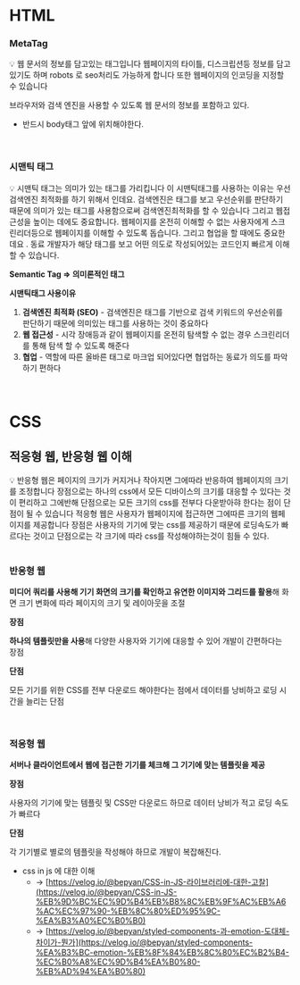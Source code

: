 # HTML

### **MetaTag**

<aside>
💡 웹 문서의 정보를 담고있는 태그입니다 웹페이지의 타이틀, 디스크립션등 정보를 담고 있기도 하며 robots 로 seo처리도 가능하게 합니다 또한 웹페이지의 인코딩을 지정할 수 있습니다

</aside>

브라우저와 검색 엔진을 사용할 수 있도록 웹 문서의 정보를 포함하고 있다.

- 반드시 body태그 앞에 위치해야한다.

<br />

### 시맨틱 태그

<aside>
💡 시맨틱 태그는 의미가 있는 태그를 가리킵니다 이 시맨틱태그를 사용하는 이유는 우선 검색엔진 최적화를 하기 위해서 인데요. 검색엔진은 태그를 보고 우선순위를 판단하기 때문에 의미가 있는 태그를 사용함으로써 검색엔진최적화를 할 수 있습니다 그리고 웹접근성을 높이는 데에도 중요합니다. 웹페이지를 온전히 이해할 수 없는 사용자에게 스크린리더등으로 웹페이지를 이해할 수 있도록 돕습니다. 그리고 협업을 할 때에도 중요한데요 . 동료 개발자가 해당 태그를 보고 어떤 의도로 작성되어있는 코드인지 빠르게 이해할 수 있습니다.

</aside>

**Semantic Tag ⇒ 의미론적인 태그**

**시맨틱태그 사용이유**

1. **검색엔진 최적화 (SEO)** - 검색엔진은 태그를 기반으로 검색 키워드의 우선순위를 판단하기 때문에 의미있는 태그를 사용하는 것이 중요하다
2. **웹 접근성** - 시각 장애등과 같이 웹페이지를 온전히 탐색할 수 없는 경우 스크린리더를 통해 탐색 할 수 있도록 해준다
3. **협업** - 역할에 따른 올바른 태그로 마크업 되어있다면 협업하는 동료가 의도를 파악하기 편하다

<br />

# CSS

## 적응형 웹, 반응형 웹 이해

<aside>
💡 반응형 웹은 페이지의 크기가 커지거나 작아지면 그에따라 반응하여 웹페이지의 크기를 조정합니다 장점으로는 하나의 css에서 모든 디바이스의 크기를 대응할 수 있다는 것이 편리하고 그에반해 단점으로는 모든 크기의 css를 전부다 다운받아햐 한다는 점이 단점이 될 수 있습니다 적응형 웹은 사용자가 웹페이지에 접근하면 그에따른 크기의 웹페이지를 제공합니다 장점은 사용자의 기기에 맞는 css를 제공하기 때문에 로딩속도가 빠르다는 것이고 단점으로는 각 크기에 따라 css를 작성해야하는것이 힘들 수 있다.

</aside>

<br />

### 반응형 웹

**미디어 쿼리를 사용해 기기 화면의 크기를 확인하고 유연한 이미지와 그리드를 활용**해 화면 크기 변화에 따라 페이지의 크기 및 레이아웃을 조절

**장점**

**하나의 템플릿만을 사용**해 다양한 사용자와 기기에 대응할 수 있어 개발이 간편하다는 장점

**단점**

모든 기기를 위한 CSS를 전부 다운로드 해야한다는 점에서 데이터를 낭비하고 로딩 시간을 늘리는 단점

<br />

### 적응형 웹

**서버나 클라이언트에서 웹에 접근한 기기를 체크해 그 기기에 맞는 템플릿을 제공**

**장점**

사용자의 기기에 맞는 템플릿 및 CSS만 다운로드 하므로 데이터 낭비가 적고 로딩 속도가 빠르다

**단점**

각 기기별로 별로의 템플릿을 작성해야 하므로 개발이 복잡해진다.

- css in js 에 대한 이해
  - → [https://velog.io/@bepyan/CSS-in-JS-라이브러리에-대한-고찰](https://velog.io/@bepyan/CSS-in-JS-%EB%9D%BC%EC%9D%B4%EB%B8%8C%EB%9F%AC%EB%A6%AC%EC%97%90-%EB%8C%80%ED%95%9C-%EA%B3%A0%EC%B0%B0)
  - → [https://velog.io/@bepyan/styled-components-과-emotion-도대체-차이가-뭔가](https://velog.io/@bepyan/styled-components-%EA%B3%BC-emotion-%EB%8F%84%EB%8C%80%EC%B2%B4-%EC%B0%A8%EC%9D%B4%EA%B0%80-%EB%AD%94%EA%B0%80)
